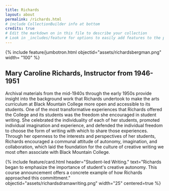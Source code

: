 ```yaml
---
title: Richards
layout: about
permalink: /richards.html
# include CollectionBuilder info at bottom
credits: true
# Edit the markdown on in this file to describe your collection
# Look in _includes/feature for options to easily add features to the page
---
```

{% include feature/jumbotron.html objectid="assets/richardsbergman.png" width= "100" %}
## Mary Caroline Richards, Instructor from 1946-1951
Archival materials from the mid-1940s through the early 1950s provide insight into the background work that Richards undertook to make the arts curriculum at Black Mountain College more open and accessible to its students. One of the most transformative experiences that Richards offered the College and its students was the freedom she encouraged in student writing. She celebrated the individuality of each of her students, promoted individual imagination and experience, and defended the individual freedom to choose the form of writing with which to share those experiences. Through her openness to the interests and perspectives of her students, Richards encouraged a communal attitude of autonomy, imagination, and collaboration, which laid the foundation for the culture of creative writing we most often associate with Black Mountain College. 

{% include feature/card.html header="Student-led Writing." text="Richards began to emphasize the importance of student's creative autonomy. This course announcement offers a concrete example of how Richards approached this committment." objectid="assets/richardsdramawriting.png" width="25" centered=true %}
